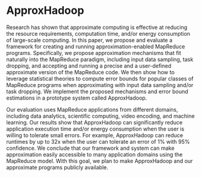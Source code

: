 ApproxHadoop
============
Research has shown that approximate computing is effective at reducing the resource requirements, computation time, and/or energy consumption of large-scale computing. In this paper, we propose and evaluate a framework for creating and running approximation-enabled MapReduce programs.  Specifically, we propose approximation mechanisms that fit naturally into the MapReduce paradigm, including input data sampling, task dropping, and accepting and running a  precise and a user-defined approximate version of the MapReduce code. We then show how to leverage statistical theories to compute error bounds for popular classes of MapReduce programs when approximating with input data sampling and/or task dropping. We implement the proposed mechanisms and error bound estimations in a prototype system called ApproxHadoop.

Our evaluation uses MapReduce applications from different domains, including data analytics, scientific computing, video encoding, and machine learning.  Our results show that ApproxHadoop can significantly reduce application execution time and/or energy consumption when the user is willing to tolerate small errors. For example, ApproxHadoop can reduce runtimes by up to 32x when the user can tolerate an error of 1% with 95% confidence.  We conclude that our framework and system can make approximation easily accessible to many application domains using the MapReduce model. With this goal, we plan to make ApproxHadoop and our approximate programs publicly available. 
